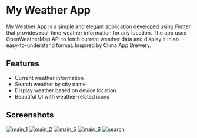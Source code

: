 # My Weather App

My Weather App is a simple and elegant application developed using Flutter that provides real-time weather information for any location. The app uses OpenWeatherMap API to fetch current weather data and display it in an easy-to-understand format. Inspired by Clima App Brewery.

## Features
* Current weather information
* Search weather by city name
* Display weather based on device location
* Beautiful UI with weather-related icons

## Screenshots

![main_1](https://github.com/AmranBinOmairah/Flutter-MyWeatherApp/assets/85381367/1cb5d00c-8088-40a0-a42b-4ab5f9607da0) 
![main_2](https://github.com/AmranBinOmairah/Flutter-MyWeatherApp/assets/85381367/05a82618-1e84-4007-be79-d3857aa62727) 
![main_5](https://github.com/AmranBinOmairah/Flutter-MyWeatherApp/assets/85381367/f071e692-0cc6-4f43-8b2e-23d046ad4bd3) 
![main_6](https://github.com/AmranBinOmairah/Flutter-MyWeatherApp/assets/85381367/307a9d9b-d5de-40a9-b094-1344ef210adb) 
![search](https://github.com/AmranBinOmairah/Flutter-MyWeatherApp/assets/85381367/40c16c78-2645-49b5-8fe7-69c7959aa008)
